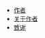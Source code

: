 +   [作者](80ways-cgpt-clsrm_12.md)
+   [关于作者](80ways-cgpt-clsrm_13.md)
+   [致谢](80ways-cgpt-clsrm_14.md)